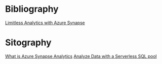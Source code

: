 # Bibliography
[Limitless Analytics with Azure Synapse](https://www.amazon.it/Limitless-Analytics-Azure-Synapse-end/dp/1800205651/ref=sxts_rp_s_1_0?content-id=amzn1.sym.70910673-a1eb-46e9-ac5b-20693c26afbf%3Aamzn1.sym.70910673-a1eb-46e9-ac5b-20693c26afbf&cv_ct_cx=limitless+analytics+synapse&keywords=limitless+analytics+synapse&pd_rd_i=1800205651&pd_rd_r=93fce4af-d0a0-45ef-b69a-cc85546f2306&pd_rd_w=ZcJkw&pd_rd_wg=JJTcT&pf_rd_p=70910673-a1eb-46e9-ac5b-20693c26afbf&pf_rd_r=FRA6RYN2NBAB5MW1ED8R&psc=1&qid=1662647144&sprefix=%2Caps%2C93&sr=1-1-1890b328-3a40-4864-baa0-a8eddba1bf6a)

# Sitography
[What is Azure Synapse Analytics](https://docs.microsoft.com/en-us/azure/synapse-analytics/overview-what-is)
[Analyze Data with a Serverless SQL pool](https://docs.microsoft.com/en-us/azure/synapse-analytics/get-started-analyze-sql-on-demand)
